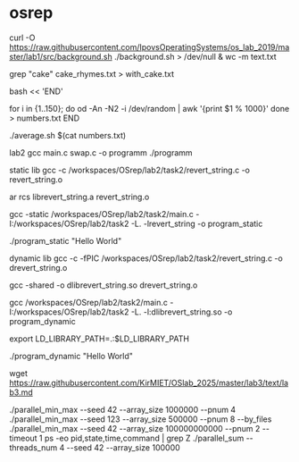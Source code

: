 # osrep
curl -O https://raw.githubusercontent.com/IpovsOperatingSystems/os_lab_2019/master/lab1/src/background.sh
./background.sh > /dev/null &
wc -m text.txt

grep "cake" cake_rhymes.txt > with_cake.txt


bash << 'END'

for i in {1..150}; do
    od -An -N2 -i /dev/random | awk '{print $1 % 1000}'
done > numbers.txt
END

./average.sh $(cat numbers.txt)

lab2
gcc main.c swap.c -o programm
./programm

static lib
gcc -c /workspaces/OSrep/lab2/task2/revert_string.c -o revert_string.o

ar rcs librevert_string.a revert_string.o

gcc -static /workspaces/OSrep/lab2/task2/main.c -I:/workspaces/OSrep/lab2/task2 -L. -lrevert_string -o program_static

./program_static "Hello World"

dynamic lib
gcc -c -fPIC /workspaces/OSrep/lab2/task2/revert_string.c -o drevert_string.o

gcc -shared -o dlibrevert_string.so drevert_string.o

gcc /workspaces/OSrep/lab2/task2/main.c -I:/workspaces/OSrep/lab2/task2 -L. -l:dlibrevert_string.so -o program_dynamic

export LD_LIBRARY_PATH=.:$LD_LIBRARY_PATH

./program_dynamic "Hello World"

wget https://raw.githubusercontent.com/KirMIET/OSlab_2025/master/lab3/text/lab3.md

./parallel_min_max --seed 42 --array_size 1000000 --pnum 4
./parallel_min_max --seed 123 --array_size 500000 --pnum 8 --by_files
./parallel_min_max --seed 42 --array_size 100000000000 --pnum 2 --timeout 1
ps -eo pid,state,time,command | grep Z
./parallel_sum --threads_num 4 --seed 42 --array_size 100000
